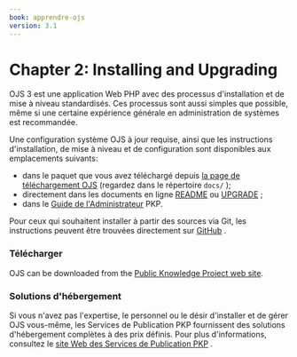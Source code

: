 ```yaml
---
book: apprendre-ojs
version: 3.1
---
```


# Chapter 2: Installing and Upgrading

OJS 3 est une application Web PHP avec des processus d'installation et de mise à niveau standardisés. Ces processus sont aussi simples que possible, même si une certaine expérience générale en administration de systèmes est recommandée.

Une configuration système OJS à jour requise, ainsi que les instructions d'installation, de mise à niveau et de configuration sont disponibles aux emplacements suivants:

* dans le paquet que vous avez téléchargé depuis [la page de téléchargement OJS](https://pkp.sfu.ca/ojs/ojs_download/) (regardez dans le répertoire `docs/` );
* directement dans les documents en ligne [README](https://pkp.sfu.ca/ojs/README) ou [UPGRADE](https://pkp.sfu.ca/ojs/UPGRADE) ;
* dans le [Guide de l'Administrateur](/admin-guide) PKP.

Pour ceux qui souhaitent installer à partir des sources via Git, les instructions peuvent être trouvées directement sur [GitHub](https://github.com/pkp/ojs) .

### Télécharger

OJS can be downloaded from the [Public Knowledge Project web site](http://pkp.sfu.ca).

### Solutions d'hébergement

Si vous n'avez pas l'expertise, le personnel ou le désir d'installer et de gérer OJS vous-même, les Services de Publication PKP fournissent des solutions d'hébergement complètes à des prix définis. Pour plus d'informations, consultez le [site Web des Services de Publication PKP](https://pkpservices.sfu.ca) . 
